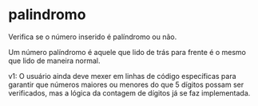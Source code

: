 # palindromo
Verifica se o número inserido é palíndromo ou não.

Um número palíndromo é aquele que lido de trás para frente é o mesmo que lido de maneira normal.

v1: O usuário ainda deve mexer em linhas de código específicas para garantir que números maiores ou menores do que 5 dígitos possam ser verificados, mas a lógica da contagem de dígitos já se faz implementada.
